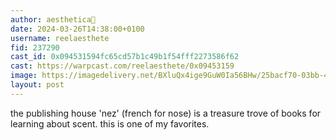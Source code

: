 ```yaml
---
author: aesthetica🎩
date: 2024-03-26T14:38:00+0100
username: reelaesthete
fid: 237290
cast_id: 0x094531594fc65cd57b1c49b1f54fff2273586f62
cast: https://warpcast.com/reelaesthete/0x09453159
image: https://imagedelivery.net/BXluQx4ige9GuW0Ia56BHw/25bacf70-03bb-453a-17e3-285a34293300/original
layout: post
---
```

the publishing house 'nez' (french for nose) is a treasure trove of books for learning about scent. this is one of my favorites.  

<img src='https://imagedelivery.net/BXluQx4ige9GuW0Ia56BHw/25bacf70-03bb-453a-17e3-285a34293300/original' alt='' referrerpolicy='no-referrer'/>
